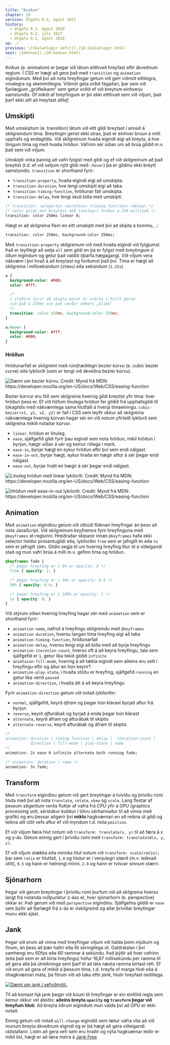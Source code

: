 ```yaml
---
title: "Kvikun"
chapter: 19
version: Útgáfa 0.4, ágúst 2021
history:
  - Útgáfa 0.3, ágúst 2020
  - Útgáfa 0.2, júlí 2017
  - Útgáfa 0.1, ágúst 2016
up: ./
previous: \[Skalanlegir vefir](./18.skalanlegir.html)
next: \[Hönnun](./20.honnun.html)
---
```


Kvikun (e. animation) er þegar við látum eitthvað hreyfast eftir ákveðnum reglum. Í CSS er hægt að gera það með `transition` og `animation` eigindunum. Með því að nota hreyfingar getum við gert viðmót eðlilegra, vinalegra og skemmtilegra. Viðmót geta orðið fágaðari, þar sem við fjarlægjum „grófleikann“ sem getur orðið ef við breytum einhverju samstundis. Of mikið af hreyfingum er þó ekki eitthvað sem við viljum, það þarf ekki _allt_ að hreyfast _alltaf_.

## Umskipti

Með umskiptum (e. transition) látum við eitt gildi breytast í annað á skilgreindum tíma. Breytingin gerist ekki strax, það er einhver brúun á milli upphafs og endagildis. Við skilgreinum hvaða eigindi eigi að breyta, á hve löngum tíma og með hvaða hröðun. Vafrinn sér síðan um að brúa gildið m.v. það sem við viljum.

Umskipti virka þannig að vafri fylgist með gildi og ef við skilgreinum að það breytist (t.d. ef við setjum nýtt gildi með `:hover`) þá er gildinu ekki breytt samstundis. `transition` er shorthand fyrir:

* `transition-property`, hvaða eigindi eigi að umskipta.
* `transition-duration`, hve lengi umskipti eigi að taka.
* `transition-timing-function`, hröðunar fall umskipta.
* `transition-delay`, hve lengi skuli bíða með umskipti.

```css
/* transition: <property> <duration> <timing-function> <delay> */
/* color gildi mun breytast með línulegri hröðun á 250 millisek */
transition: color 250ms linear 0;
```

Hægt er að skilgreina fleiri en eitt umskipti með því að skipta á kommu, `,`:

```css
transition: color 250ms, background-color 250ms;
```

Með `transition-property` skilgreinum við með hvaða eigindi við fylgjumst. Það er leyfilegt að setja `all` sem gildi en þá er fylgst með breytingum _á öllum_ eigindum og getur það valdið óþarfa hægagangi. Við viljum vera nákvæm í því hvað á að breytast og forðumst það því. Tíma er hægt að skilgreina í millisekúndum (`250ms`) eða sekúndum (`1.25s`).

```css
a {
  background-color: #000;
  color: #fff;

  /*
  í staðinn fyrir að skipta beint úr svörtu í hvítt gerum
  við það á 250ms svo það verður ekkert „blikk“
  */
  transition: color 250ms, background-color 250ms;
}

a:hover {
  background-color: #fff;
  color: #000;
}
```

### Hröðun

Hröðunarfall er skilgreint með _rúmfræðilegri bezier kúrvu_ (e. cubic bezier curve) eða lykilorði (sem er tengt við ákveðna bezier kúrvu).

![](img/cubic-bezier.png "Dæmi um bezier kúrvu. Credit: Mynd frá MDN: https://developer.mozilla.org/en-US/docs/Web/CSS/easing-function")

Bezier kúrvur eru föll sem skilgreina hvernig gildi breytist yfir tíma: hver hröðun þess er. Ef við höfum línulega hröðun fer gildið frá upphafsgildi til lokagildis með nákvæmlega sama hlutfalli á hverja tímaeiningu. `cubic-bezier(x1, y1, x2, y2)` er fall í CSS sem leyfir okkur að skilgreina nákvæmlega hvernig kúrvan hagar sér en við notum yfirleitt lykilorð sem skilgreina mikið notaðar kúrvur.

* `linear`, hröðun er línuleg.
* `ease`, sjálfgefið gildi fyrir þau eigindi sem nota hröðun, mikil hröðun í byrjun, hægir síðan á sér og kemur rólega í mark.
* `ease-in`, byrjar hægt en eykur hröðun eftir því sem endi nálgast.
* `ease-in-out`, byrjar hægt, eykur hraða en hægir aftur á sér þegar endi nálgast.
* `ease-out`, byrjar hratt en hægir á sér þegar endi nálgast.

![](img/cubic-bezier-linear.png "Línuleg hröðun með linear lykilorði. Credit: Mynd frá MDN: https://developer.mozilla.org/en-US/docs/Web/CSS/easing-function")

![](img/cubic-bezier-ease-in-out.png "Hröðun með ease-in-out lykilorði. Credit: Mynd frá MDN: https://developer.mozilla.org/en-US/docs/Web/CSS/easing-function")

## Animation

Með `animation` eigindinu getum við útbúið flóknari hreyfingar án þess að nota JavaScript. Við skilgreinum _keyframes_ fyrir hreyfinguna með `@keyframes` at-reglunni. Hreiðraðar skipanir innan `@keyframes` hafa ekki selector heldur prósentugildi eða, lykilorðin `from` sem er jafngilt `0%` eða `to` sem er jafngilt `100%`. Gildin segja til um hvernig hreyfing lítur út á viðeigandi stað og mun vafri brúa á milli m.v. gefinn tíma og hröðun.

```css
@keyframes fade {
  /* þegar hreyfing er í 0% er opacity: 0 */
  from { opacity: 1; }

  /* þegar hreyfing er í 50% er opacity: 0.4 */
  50% { opacity: 0.4; }

  /* þegar hreyfing er í 100% er opacity: 1 */
  to { opacity: 0; }
}
```

Við stýrum síðan hvernig hreyfing hagar sér með `animation` sem er shorthand fyrir:

* `animation-name`, nafnið á hreyfingu skilgreindu með `@keyframes`
* `animation-duration`, hversu langan tíma hreyfing eigi að taka
* `animation-timing-function`, hröðunarfall
* `animation-delay`, hversu lengi eigi að bíða með að byrja hreyfingu
* `animation-iteration-count`, hversu oft á að keyra hreyfingu, tala sem sjálfgefið er `1`, getur líka tekið gildið `infinite`
* `animtaion-fill-mode`, hvernig á að tækla eigindi sem aðeins eru sett í hreyfingu eftir og áður en hún keyrir?
* `animation-play-state`, í hvaða stöðu er hreyfing, sjálfgefið `running` en getur líka verið `paused`
* `animation-direction`, í hvaða átt á að keyra hreyfingu

Fyrir `animation-direction` getum við notað lykilorðin:

- `normal`, sjálfgefið, keyrð _áfram_ og þegar hún klárast byrjað aftur frá byrjun
- `reverse`, keyrð _afturábak_ og byrjað á enda þegar hún klárast
- `alternate`, keyrð áfram og afturábak til skiptis
- `alternate-reverse`, keyrð afturábak og áfram til skiptis

```css
/*
animation: duration | timing-function | delay |  iteration-count |
           direction | fill-mode | play-state | name 
*/
animation: 2s ease 0 infinite alternate both running fade;

/* animation: duration | name */
animation: 3s fade;
```

## Transform

Með `transform` eigindinu getum við gert breytingar á tvívíðu og þrívíðu rúmi hluta með því að nota `translate`, `rotate`, `skew` og `scale`. Lang flestar af þessum aðgerðum verða fluttar af vafra frá _CPU_ yfir á _GPU_ (graphics processing unit, sérstakur kubbur í tölvu sérhannaður til að vinna með grafík) og eru þessar aðgerir því **miklu** hagkvæmari en að reikna út gildi og teikna allt útlit vefs aftur ef við myndum t.d. nota `position`.

Ef við viljum færa hlut notum við `transform: translate(x, y)` til að færa á x og y-ás. Getum einnig gert í þrívíðu rúmi með `transform: translate3d(x, y, z)`.

Ef við viljum stækka eða minnka hlut notum við `transform: scale(ratio);` þar sem `ratio` er hlutfall, `1.0` og hlutur er í venjulegri stærð (m.v. teiknað útlit), `0.5` og hann er helmingi minni, `2.0` og hann er tvisvar sinnum stærri.

## Sjónarhorn

Þegar við gerum breytingar í þrívíðu rúmi þurfum við að skilgreina hversu langt frá notanda núllpunktur z-áss er, hver sjónarhorn (e. perspective) okkar er. Það gerum við með `perspective` eigindinu. Sjálfgefna gildið er `none` sem þýðir að fjarlægð frá z-ás er óskilgreind og allar þrívíðar breytingar munu ekki sjást.

## Jank

Þegar við erum að vinna með hreyfingar viljum við halda þeim mjúkum og fínum, án þess að þær haltri eða líti skringilega út. Galdratalan í því samhengi eru 60fps eða 60 rammar á sekúndu. Það þýðir að hver vafrinn (eða það sem er að birta hreyfingu) hefur 16,67 millisekúndu per ramma til að gera alla þá útreikninga sem þarf til að láta næsta ramma birtast rétt. Ef við erum að gera of mikið á þessum tíma, t.d. hreyfa of marga hluti eða á óhagkvæman máta, þá förum við að taka eftir _jank_, hlutir hreyfast óeðlilega.

[![Dæmi um jank í vefviðmóti.](https://www.youtube.com/watch?v=-62uPWUxgcg "Dæmi um jank í vefviðmóti., vídeó á YouTube. Credit: Mynd frá YouTube")](https://www.youtube.com/watch?v=74c8LntW7fo)

TIl að komast hjá jank þegar við búum til hreyfingar er ein einföld regla sem kemur okkur vel áleiðis: **aðeins breyta `opacity` og `transform` þegar við hreyfum hluti**. Að breyta öðrum eigindum mun valda því að GPU er ekki notað.

Einnig getum við notað `will-change` eigindið sem lætur vafra vita að við munum breyta ákveðnum eigindi og er þá hægt að gera viðeigandi ráðstafanir. Listin að gera vefi sem eru hraðir og nýta hagkvæmar leiðir er mikil list, hægt er að læra meira á [Jank Free](http://jankfree.org/).
 